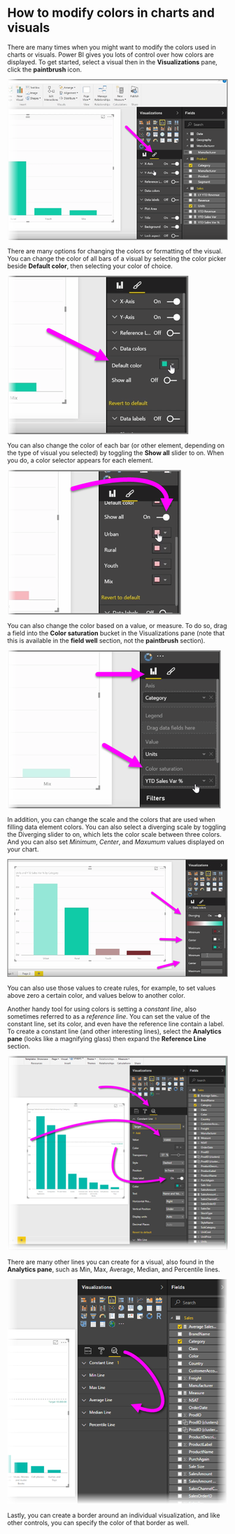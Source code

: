 <properties
   pageTitle="Modify colors in charts and visuals"
   description="Color your visual world with colors, shades, and scale"
   services="powerbi"
   documentationCenter=""
   authors="davidiseminger"
   manager="erikre"
   backup=""
   editor=""
   tags=""
   qualityFocus="no"
   qualityDate=""
   featuredVideoId="oNME83EAvLw"   
   featuredVideoThumb=""
   courseDuration="5m"/>

<tags
   ms.service="powerbi"
   ms.devlang="NA"
   ms.topic="get-started-article"
   ms.tgt_pltfrm="NA"
   ms.workload="powerbi"
   ms.date="09/06/2017"
   ms.author="davidi"/>

# How to modify colors in charts and visuals

There are many times when you might want to modify the colors used in charts or visuals. Power BI gives you lots of control over how colors are displayed. To get started, select a visual then in the **Visualizations** pane, click the **paintbrush** icon.

![](media/powerbi-learning-3-9a-modifying-colors/3-9a_1.png)

There are many options for changing the colors or formatting of the visual. You can change the color of all bars of a visual by selecting the color picker beside **Default color**, then selecting your color of choice.

![](media/powerbi-learning-3-9a-modifying-colors/3-9a_2.png)

You can also change the color of each bar (or other element, depending on the type of visual you selected) by toggling the **Show all** slider to on. When you do, a color selector appears for each element.

![](media/powerbi-learning-3-9a-modifying-colors/3-9a_3.png)

You can also change the color based on a value, or measure. To do so, drag a field into the **Color saturation** bucket in the Visualizations pane (note that this is available in the **field well** section, not the **paintbrush** section).

![](media/powerbi-learning-3-9a-modifying-colors/3-9a_4.png)

In addition, you can change the scale and the colors that are used when filling data element colors. You can also select a diverging scale by toggling the Diverging slider to on, which lets the color scale between three colors. And you can also set *Minimum*, *Center*, and *Maxumum* values displayed on your chart.

![](media/powerbi-learning-3-9a-modifying-colors/3-9a_5.png)

You can also use those values to create rules, for example, to set values above zero a certain color, and values below to another color.

Another handy tool for using colors is setting a *constant line*, also sometimes referred to as a *reference line*. You can set the value of the constant line, set its color, and even have the reference line contain a label. To create a constant line (and other interesting lines), select the **Analytics pane** (looks like a magnifying glass) then expand the **Reference Line** section.

![](media/powerbi-learning-3-9a-modifying-colors/3-9a_6.png)

There are many other lines you can create for a visual, also found in the **Analytics pane**, such as Min, Max, Average, Median, and Percentile lines.

![](media/powerbi-learning-3-9a-modifying-colors/3-9a_7.png)

Lastly, you can create a border around an individual visualization, and like other controls, you can specify the color of that border as well.
